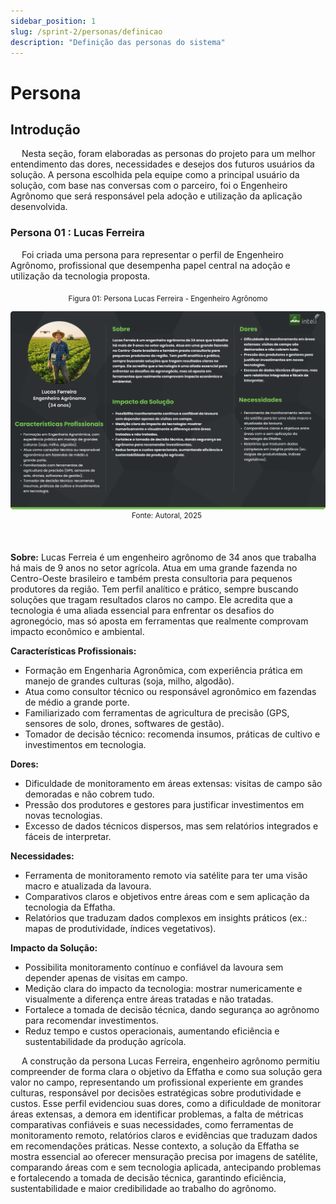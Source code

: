 ```yaml
---
sidebar_position: 1
slug: /sprint-2/personas/definicao
description: "Definição das personas do sistema"
---
```


# Persona

## Introdução

&emsp; Nesta seção, foram elaboradas as personas do projeto para um melhor entendimento das dores, necessidades e desejos dos futuros usuários da solução. A persona escolhida pela equipe como a principal usuário da solução, com base nas conversas com o parceiro, foi o Engenheiro Agrônomo que será responsável pela adoção e utilização da aplicação desenvolvida.

### Persona 01 : Lucas Ferreira

&emsp; Foi criada uma persona para representar o perfil de Engenheiro Agrônomo, profissional que desempenha papel central na adoção e utilização da tecnologia proposta.

<div align="center"> <sub> Figura 01: Persona Lucas Ferreira - Engenheiro Agrônomo </sub>

![](../../../static/img/persona_LucasFerreira.png)
<sup> Fonte: Autoral, 2025</sup> </div> <br>

**Sobre:** Lucas Ferreia é um engenheiro agrônomo de 34 anos que trabalha há mais de 9 anos no setor agrícola. Atua em uma grande fazenda no Centro-Oeste brasileiro e também presta consultoria para pequenos produtores da região. Tem perfil analítico e prático, sempre buscando soluções que tragam resultados claros no campo. Ele acredita que a tecnologia é uma aliada essencial para enfrentar os desafios do agronegócio, mas só aposta em ferramentas que realmente comprovam impacto econômico e ambiental.

**Características Profissionais:**

* Formação em Engenharia Agronômica, com experiência prática em manejo de grandes culturas (soja, milho, algodão).
* Atua como consultor técnico ou responsável agronômico em fazendas de médio a grande porte.
* Familiarizado com ferramentas de agricultura de precisão (GPS, sensores de solo, drones, softwares de gestão).
* Tomador de decisão técnico: recomenda insumos, práticas de cultivo e investimentos em tecnologia.

**Dores:**

* Dificuldade de monitoramento em áreas extensas: visitas de campo são demoradas e não cobrem tudo.
* Pressão dos produtores e gestores para justificar investimentos em novas tecnologias.
* Excesso de dados técnicos dispersos, mas sem relatórios integrados e fáceis de interpretar.

**Necessidades:**

* Ferramenta de monitoramento remoto via satélite para ter uma visão macro e atualizada da lavoura.
* Comparativos claros e objetivos entre áreas com e sem aplicação da tecnologia da Effatha.
* Relatórios que traduzam dados complexos em insights práticos (ex.: mapas de produtividade, índices vegetativos).

**Impacto da Solução:**

* Possibilita monitoramento contínuo e confiável da lavoura sem depender apenas de visitas em campo.
* Medição clara do impacto da tecnologia: mostrar numericamente e visualmente a diferença entre áreas tratadas e não tratadas.
* Fortalece a tomada de decisão técnica, dando segurança ao agrônomo para recomendar investimentos.
* Reduz tempo e custos operacionais, aumentando eficiência e sustentabilidade da produção agrícola.

&emsp; A construção da persona Lucas Ferreira, engenheiro agrônomo permitiu compreender de forma clara o objetivo da Effatha e como sua solução gera valor no campo, representando um profissional experiente em grandes culturas, responsável por decisões estratégicas sobre produtividade e custos. Esse perfil evidenciou suas dores, como a dificuldade de monitorar áreas extensas, a demora em identificar problemas, a falta de métricas comparativas confiáveis e suas necessidades, como ferramentas de monitoramento remoto, relatórios claros e evidências que traduzam dados em recomendações práticas. Nesse contexto, a solução da Effatha se mostra essencial ao oferecer mensuração precisa por imagens de satélite, comparando áreas com e sem tecnologia aplicada, antecipando problemas e fortalecendo a tomada de decisão técnica, garantindo eficiência, sustentabilidade e maior credibilidade ao trabalho do agrônomo.

